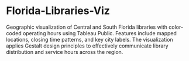 # Florida-Libraries-Viz
Geographic visualization of Central and South Florida libraries with color-coded operating hours using Tableau Public. Features include mapped locations, closing time patterns, and key city labels. The visualization applies Gestalt design principles to effectively communicate library distribution and service hours across the region.
